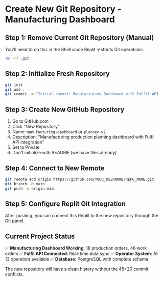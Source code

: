 # Create New Git Repository - Manufacturing Dashboard

## Step 1: Remove Current Git Repository (Manual)
You'll need to do this in the Shell since Replit restricts Git operations:

```bash
rm -rf .git
```

## Step 2: Initialize Fresh Repository
```bash
git init
git add .
git commit -m "Initial commit: Manufacturing Dashboard with Fulfil API integration"
```

## Step 3: Create New GitHub Repository
1. Go to GitHub.com
2. Click "New Repository"
3. Name: `manufacturing-dashboard` or `planner-v2`
4. Description: "Manufacturing production planning dashboard with Fulfil API integration"
5. Set to Private
6. Don't initialize with README (we have files already)

## Step 4: Connect to New Remote
```bash
git remote add origin https://github.com/YOUR_USERNAME/REPO_NAME.git
git branch -M main
git push -u origin main
```

## Step 5: Configure Replit Git Integration
After pushing, you can connect this Replit to the new repository through the Git panel.

## Current Project Status
✅ **Manufacturing Dashboard Working**: 18 production orders, 46 work orders
✅ **Fulfil API Connected**: Real-time data sync
✅ **Operator System**: All 13 operators available
✅ **Database**: PostgreSQL with complete schema

The new repository will have a clean history without the 45+20 commit conflicts.